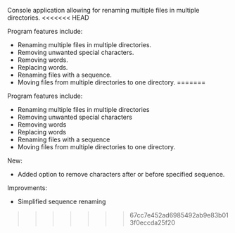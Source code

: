 Console application allowing for renaming multiple files in multiple directories.
<<<<<<< HEAD

Program features include:
- Renaming multiple files in multiple directories.
- Removing unwanted special characters.
- Removing words.
- Replacing words.
- Renaming files with a sequence.
- Moving files from multiple directories to one directory.
=======

Program features include:

- Renaming multiple files in multiple directories
- Removing unwanted special characters
- Removing words
- Replacing words
- Renaming files with a sequence
- Moving files from multiple directories to one directory.

New:
- Added option to remove characters after or before specified sequence.

Improvments:
- Simplified sequence renaming
>>>>>>> 67cc7e452ad6985492ab9e83b013f0eccda25f20
